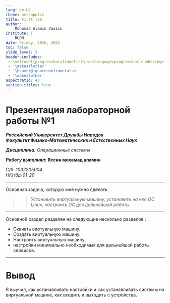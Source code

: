 ```yaml
---
lang: en-US
theme: metropolis
title: First lab 
author: |
	Mohamad Alamin Yassin
institute: |
	RUDN
date: Friday, 30th, 2021
toc: false
slide_level: 2
header-includes: 
 - \metroset{progressbar=frametitle,sectionpage=progressbar,numbering=fraction}
 - '\makeatletter'
 - '\beamer@ignorenonframefalse'
 - '\makeatother'
aspectratio: 43
section-titles: true
---
```



# Презентация лабораторной работы №1

***Российский Университет Дружбы Народов***  
***Факульткт Физико-Математических и Естественных Наук***  

 ***Дисциплина:*** *Операционные системы*  
 
 ***Работу выполнял:*** **Яссин мохамад аламин** 
 
 С/б: *1032205004*  
 *НКНбд-01-20*  
 
 ---
Основная задача, которую мне нужно сделать
 >>*Установить виртуальную машину, установить на нее ОС Linux, настроить ОС для дальнейшей работы*
 
 ---
 Основной раздел разделен на следующие несколько разделов :
* Скачать виртуальную машину.
* Создать виртуальную машину.
* Настроить виртуальную машину.
* настройки минимально необходимых для
дальнейшей работы сервисов.


 --- 

 
 # Вывод
Я выучил, как устанавливать настройки и как устанавливать системы на виртуальной машине, как входить и выходить с устройства.







